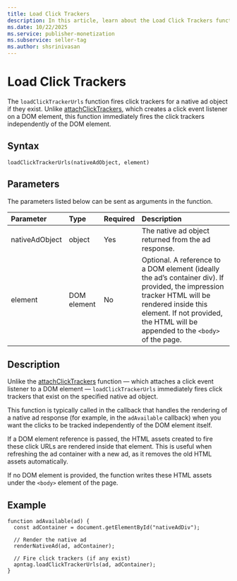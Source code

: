 ```yaml
---
title: Load Click Trackers
description: In this article, learn about the Load Click Trackers function and its parameter with a detailed example.
ms.date: 10/22/2025
ms.service: publisher-monetization
ms.subservice: seller-tag
ms.author: shsrinivasan
---
```


# Load Click Trackers

The `loadClickTrackerUrls` function fires click trackers for a native ad object if they exist. Unlike [attachClickTrackers](attach-click-trackers.md), which creates a click event listener on a DOM element, this function immediately fires the click trackers independently of the DOM element.

## Syntax

```
loadClickTrackerUrls(nativeAdObject, element)

```

## Parameters

The parameters listed below can be sent as arguments in the function.

| Parameter | Type | Required | Description |
|:---|:---|:---| :---|
| nativeAdObject | object | Yes |The native ad object returned from the ad response. |
| element | DOM element | No | Optional. A reference to a DOM element (ideally the ad’s container div). If provided, the impression tracker HTML will be rendered inside this element. If not provided, the HTML will be appended to the `<body>` of the page. |

## Description

Unlike the [attachClickTrackers](attach-click-trackers.md) function — which attaches a click event listener to a DOM element — `loadClickTrackerUrls` immediately fires click trackers that exist on the specified native ad object.

This function is typically called in the callback that handles the rendering of a native ad response (for example, in the `adAvailable` callback) when you want the clicks to be tracked independently of the DOM element itself.

If a DOM element reference is passed, the HTML assets created to fire these click URLs are rendered inside that element. This is useful when refreshing the ad container with a new ad, as it removes the old HTML assets automatically.

If no DOM element is provided, the function writes these HTML assets under the `<body>` element of the page.

## Example

```
function adAvailable(ad) {
  const adContainer = document.getElementById("nativeAdDiv");
  
  // Render the native ad
  renderNativeAd(ad, adContainer);

  // Fire click trackers (if any exist)
  apntag.loadClickTrackerUrls(ad, adContainer);
}

```
